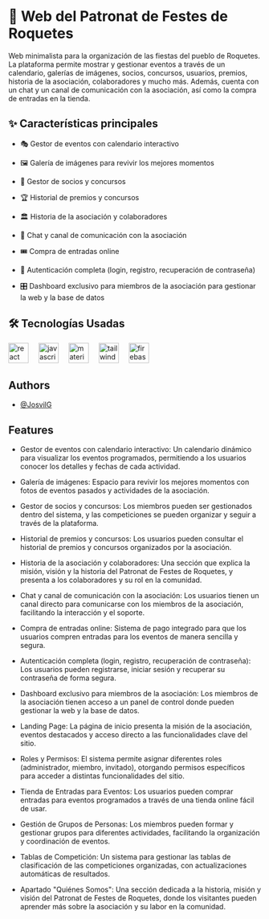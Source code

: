 # 🎉 Web del Patronat de Festes de Roquetes

Web minimalista para la organización de las fiestas del pueblo de Roquetes. La plataforma permite mostrar y gestionar eventos a través de un calendario, galerías de imágenes, socios, concursos, usuarios, premios, historia de la asociación, colaboradores y mucho más. Además, cuenta con un chat y un canal de comunicación con la asociación, así como la compra de entradas en la tienda.

## ✨ Características principales

- 🎭 Gestor de eventos con calendario interactivo

- 🖼️ Galería de imágenes para revivir los mejores momentos

- 👥 Gestor de socios y concursos

- 🏆 Historial de premios y concursos

- 🏛️ Historia de la asociación y colaboradores

- 💬 Chat y canal de comunicación con la asociación

- 🎟️ Compra de entradas online

- 🔑 Autenticación completa (login, registro, recuperación de contraseña)

- 🎛️ Dashboard exclusivo para miembros de la asociación para gestionar la web y la base de datos

## 🛠️ Tecnologías Usadas

<div align="left">
  <img src="https://cdn.jsdelivr.net/gh/devicons/devicon/icons/react/react-original.svg" height="40" alt="react logo"  />
  <img width="12" />
  <img src="https://cdn.jsdelivr.net/gh/devicons/devicon/icons/javascript/javascript-original.svg" height="40" alt="javascript logo"  />
  <img width="12" />
  <img src="https://cdn.jsdelivr.net/gh/devicons/devicon/icons/materialui/materialui-original.svg" height="40" alt="materialui logo"  />
  <img width="12" />
  <img src="https://cdn.jsdelivr.net/gh/devicons/devicon/icons/tailwindcss/tailwindcss-original-wordmark.svg" height="40" alt="tailwindcss logo"  />
  <img width="12" />
  <img src="https://cdn.jsdelivr.net/gh/devicons/devicon/icons/firebase/firebase-plain.svg" height="40" alt="firebase logo"  />
</div>

###

## Authors

- [@JosvilG](https://www.github.com/JosvilG)

## Features

- Gestor de eventos con calendario interactivo: Un calendario dinámico para visualizar los eventos programados, permitiendo a los usuarios conocer los detalles y fechas de cada actividad.

- Galería de imágenes: Espacio para revivir los mejores momentos con fotos de eventos pasados y actividades de la asociación.

- Gestor de socios y concursos: Los miembros pueden ser gestionados dentro del sistema, y las competiciones se pueden organizar y seguir a través de la plataforma.

- Historial de premios y concursos: Los usuarios pueden consultar el historial de premios y concursos organizados por la asociación.

- Historia de la asociación y colaboradores: Una sección que explica la misión, visión y la historia del Patronat de Festes de Roquetes, y presenta a los colaboradores y su rol en la comunidad.

- Chat y canal de comunicación con la asociación: Los usuarios tienen un canal directo para comunicarse con los miembros de la asociación, facilitando la interacción y el soporte.

- Compra de entradas online: Sistema de pago integrado para que los usuarios compren entradas para los eventos de manera sencilla y segura.

- Autenticación completa (login, registro, recuperación de contraseña): Los usuarios pueden registrarse, iniciar sesión y recuperar su contraseña de forma segura.

- Dashboard exclusivo para miembros de la asociación: Los miembros de la asociación tienen acceso a un panel de control donde pueden gestionar la web y la base de datos.

- Landing Page: La página de inicio presenta la misión de la asociación, eventos destacados y acceso directo a las funcionalidades clave del sitio.

- Roles y Permisos: El sistema permite asignar diferentes roles (administrador, miembro, invitado), otorgando permisos específicos para acceder a distintas funcionalidades del sitio.

- Tienda de Entradas para Eventos: Los usuarios pueden comprar entradas para eventos programados a través de una tienda online fácil de usar.

- Gestión de Grupos de Personas: Los miembros pueden formar y gestionar grupos para diferentes actividades, facilitando la organización y coordinación de eventos.

- Tablas de Competición: Un sistema para gestionar las tablas de clasificación de las competiciones organizadas, con actualizaciones automáticas de resultados.

- Apartado "Quiénes Somos": Una sección dedicada a la historia, misión y visión del Patronat de Festes de Roquetes, donde los visitantes pueden aprender más sobre la asociación y su labor en la comunidad.
